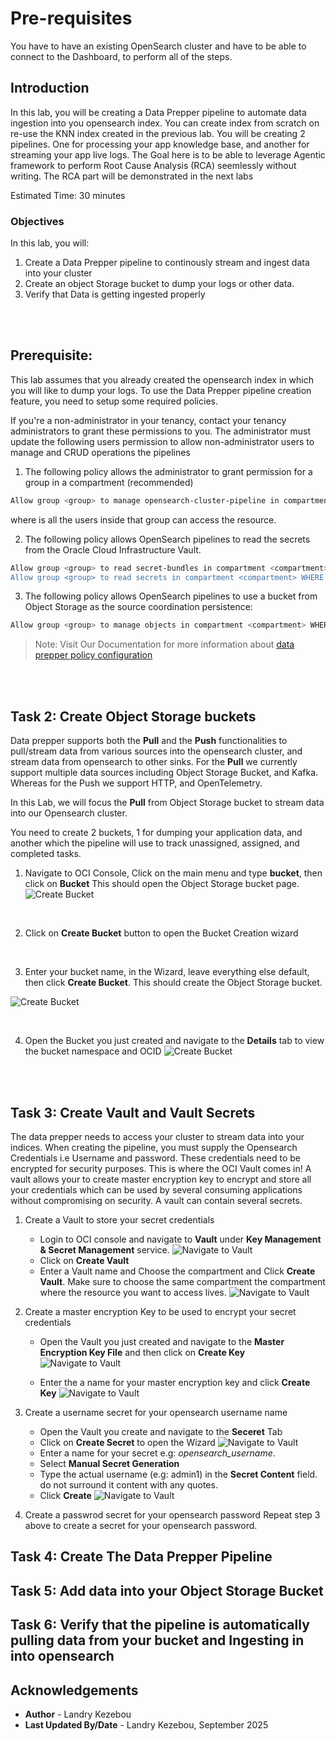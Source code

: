 # Pre-requisites
You have to have an existing OpenSearch cluster and have to be able to connect to the Dashboard, to perform all of the steps.

## Introduction

In this lab, you will be creating a Data Prepper pipeline to automate data ingestion into you opensearch index. You can create index from scratch on re-use the KNN index created in the previous lab. You will be creating 2 pipelines. One for processing your app knowledge base, and another for streaming your app live logs. The Goal here is to be able to leverage Agentic framework to perform Root Cause Analysis (RCA) seemlessly without writing. The RCA part will be demonstrated in the next labs

Estimated Time: 30 minutes

### Objectives

In this lab, you will:

1. Create a Data Prepper pipeline to continously stream and ingest data into your cluster
2. Create an object Storage bucket to dump your logs or other data.
3. Verify that Data is getting ingested properly

<br/><br/>

## Prerequisite:
This lab assumes that you already created the opensearch index in which you will like to dump your logs.
To use the Data Prepper pipeline creation feature, you need to setup some required policies.

If you're a non-administrator in your tenancy, contact your tenancy administrators to grant these permissions to you. The administrator must update the following users permission to allow non-administrator users to manage and CRUD operations the pipelines

1. The following policy allows the administrator to grant permission for a group in a compartment (recommended)
```bash
Allow group <group> to manage opensearch-cluster-pipeline in compartment <compartment>
```
where <group> is all the users inside that group can access the resource.

2. The following policy allows OpenSearch pipelines to read the secrets from the Oracle Cloud Infrastructure Vault.

```bash
Allow group <group> to read secret-bundles in compartment <compartment> WHERE ALL {request.principal.type='opensearchpipeline', target.secret.id = '<target-secret-ocid>' }' }
Allow group <group> to read secrets in compartment <compartment> WHERE ALL {request.principal.type='opensearchpipeline', target.secret.id = '<target-secret-ocid>' }
```

3. The following policy allows OpenSearch pipelines to use a bucket from Object Storage as the source coordination persistence:

```bash
Allow group <group> to manage objects in compartment <compartment> WHERE ALL {request.principal.type='opensearchpipeline', target.bucket.name='<source-coordination-bucket-name>'}
```

> Note: Visit Our Documentation for more information about [data prepper policy configuration](https://docs.oracle.com/en-us/iaas/Content/search-opensearch/Concepts/ociopensearchpipelines.htm#required-policies)


<br/><br/>

## Task 2:  Create Object Storage buckets

Data prepper supports both the **Pull** and the **Push** functionalities to pull/stream data from various sources into the opensearch cluster, and stream data from opensearch to other sinks.  For the **Pull** we currently support multiple data sources including  Object Storage Bucket, and Kafka. Whereas for the Push we support HTTP, and OpenTelemetry.

In this Lab, we will focus the **Pull** from Object Storage bucket to stream data into our Opensearch cluster.

You need to create 2 buckets, 1 for dumping your application data, and another which the pipeline will use to track unassigned, assigned, and completed tasks.

1. Navigate to OCI Console, Click on the main menu and type **bucket**, then click on **Bucket** This should open the Object Storage bucket page.
![Create Bucket](images/create-bucket-1.png)
<br/>

2. Click on **Create Bucket** button to open the Bucket Creation wizard

<br/>

3. Enter your bucket name, in the Wizard, leave everything else default, then click **Create Bucket**. This should create the Object Storage bucket.

![Create Bucket](images/create-bucket-2.png)

<br/>

4. Open the Bucket you just created and navigate to the **Details** tab to view the bucket namespace and OCID
![Create Bucket](images/create-bucket-3.png)



<br/><br/>

## Task 3:  Create Vault and Vault Secrets
The data prepper needs to access your cluster to stream data into your indices. When creating the pipeline, you must supply the Opensearch Credentials i.e Username and password.
These credentials need to be encrypted for security purposes. This is where the OCI Vault comes in! A vault allows your to create master encryption key to encrypt and store all your credentials which can be used by several consuming applications without compromising on security.
A vault can contain several secrets.

1. Create a Vault to store your secret credentials
    - Login to OCI console and navigate to **Vault** under **Key Management & Secret Management** service.
    ![Navigate to Vault](images/vault-1.png)
    - Click on **Create Vault**
    - Enter a Vault name and Choose the compartment and Click **Create Vault**. Make sure to choose the same compartment the compartment where the resource you want to access lives.
    ![Navigate to Vault](images/vault-2.png)

2. Create a master encryption Key to be used to encrypt your secret credentials
    - Open the Vault you just created and navigate to the  **Master Encryption Key File** and then click on **Create Key**
    ![Navigate to Vault](images/vault-3.png)

    - Enter the a name for your master encryption key and click **Create Key**
    ![Navigate to Vault](images/vault-4.png)

3. Create a username secret for your opensearch username name
    - Open the Vault you create and navigate to the **Seceret** Tab
    - Click on **Create Secret** to open the Wizard
    ![Navigate to Vault](images/secret-1.png)
    - Enter a name for your secret e.g: *opensearch_username*.
    - Select **Manual Secret Generation**
    - Type the actual username (e.g: admin1) in the **Secret Content** field. do not surround it content with any quotes.
    - Click **Create**
    ![Navigate to Vault](images/secret-2.png)

4. Create a passwrod secret for your opensearch password
Repeat step 3 above to create a secret for your opensearch password.




## Task 4:  Create The Data Prepper Pipeline




## Task 5: Add data into your Object Storage Bucket



## Task 6:  Verify that the pipeline is automatically pulling data from your bucket and Ingesting in into opensearch








## Acknowledgements

* **Author** - Landry Kezebou
* **Last Updated By/Date** - Landry Kezebou, September 2025
